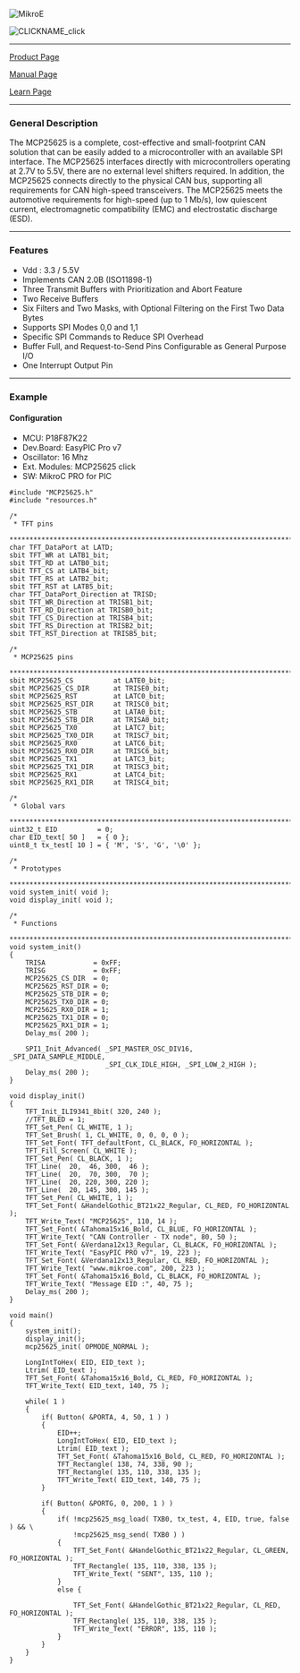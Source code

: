 ![MikroE](http://www.mikroe.com/img/designs/beta/logo_small.png)

![CLICKNAME_click]()

---
[Product Page](http://www.mikroe.com/)

[Manual Page](http://docs.mikroe.com/)

[Learn Page](http://learn.mikroe.com/)

---

### General Description

The MCP25625 is a complete, cost-effective and small-footprint CAN solution that can be easily added
to a microcontroller with an available SPI interface. The MCP25625 interfaces directly with
microcontrollers operating at 2.7V to 5.5V, there are no external level shifters required. In addition, 
the MCP25625 connects directly to the physical CAN bus, supporting all requirements for CAN high-speed
transceivers. The MCP25625 meets the automotive requirements for high-speed (up to 1 Mb/s), 
low quiescent current, electromagnetic compatibility (EMC) and electrostatic discharge (ESD).

---

### Features

- Vdd : 3.3 / 5.5V
- Implements CAN 2.0B (ISO11898-1)
- Three Transmit Buffers with Prioritization and Abort Feature
- Two Receive Buffers
- Six Filters and Two Masks, with Optional Filtering on the First Two Data Bytes
- Supports SPI Modes 0,0 and 1,1
- Specific SPI Commands to Reduce SPI Overhead
- Buffer Full, and Request-to-Send Pins Configurable as General Purpose I/O
- One Interrupt Output Pin

---

### Example

#### Configuration
* MCU:             P18F87K22
* Dev.Board:       EasyPIC Pro v7
* Oscillator:      16 Mhz
* Ext. Modules:    MCP25625 click
* SW:              MikroC PRO for PIC

```
#include "MCP25625.h"
#include "resources.h"

/*
 * TFT pins
 ******************************************************************************/
char TFT_DataPort at LATD;
sbit TFT_WR at LATB1_bit;
sbit TFT_RD at LATB0_bit;
sbit TFT_CS at LATB4_bit;
sbit TFT_RS at LATB2_bit;
sbit TFT_RST at LATB5_bit;
char TFT_DataPort_Direction at TRISD;
sbit TFT_WR_Direction at TRISB1_bit;
sbit TFT_RD_Direction at TRISB0_bit;
sbit TFT_CS_Direction at TRISB4_bit;
sbit TFT_RS_Direction at TRISB2_bit;
sbit TFT_RST_Direction at TRISB5_bit;

/*
 * MCP25625 pins
 ******************************************************************************/
sbit MCP25625_CS          at LATE0_bit;
sbit MCP25625_CS_DIR      at TRISE0_bit;
sbit MCP25625_RST         at LATC0_bit;
sbit MCP25625_RST_DIR     at TRISC0_bit;
sbit MCP25625_STB         at LATA0_bit;
sbit MCP25625_STB_DIR     at TRISA0_bit;
sbit MCP25625_TX0         at LATC7_bit;
sbit MCP25625_TX0_DIR     at TRISC7_bit;
sbit MCP25625_RX0         at LATC6_bit;
sbit MCP25625_RX0_DIR     at TRISC6_bit;
sbit MCP25625_TX1         at LATC3_bit;
sbit MCP25625_TX1_DIR     at TRISC3_bit;
sbit MCP25625_RX1         at LATC4_bit;
sbit MCP25625_RX1_DIR     at TRISC4_bit;

/*
 * Global vars
 ******************************************************************************/
uint32_t EID          = 0;
char EID_text[ 50 ]   = { 0 };
uint8_t tx_test[ 10 ] = { 'M', 'S', 'G', '\0' };

/*
 * Prototypes
 ******************************************************************************/
void system_init( void );
void display_init( void );

/*
 * Functions
 ******************************************************************************/
void system_init()
{
    TRISA            = 0xFF;
    TRISG            = 0xFF;
    MCP25625_CS_DIR  = 0;
    MCP25625_RST_DIR = 0;
    MCP25625_STB_DIR = 0;
    MCP25625_TX0_DIR = 0;
    MCP25625_RX0_DIR = 1;
    MCP25625_TX1_DIR = 0;
    MCP25625_RX1_DIR = 1;
    Delay_ms( 200 );
    
    SPI1_Init_Advanced( _SPI_MASTER_OSC_DIV16, _SPI_DATA_SAMPLE_MIDDLE,
                        _SPI_CLK_IDLE_HIGH, _SPI_LOW_2_HIGH );
    Delay_ms( 200 );
}

void display_init()
{
    TFT_Init_ILI9341_8bit( 320, 240 );
    //TFT_BLED = 1;
    TFT_Set_Pen( CL_WHITE, 1 );
    TFT_Set_Brush( 1, CL_WHITE, 0, 0, 0, 0 );
    TFT_Set_Font( TFT_defaultFont, CL_BLACK, FO_HORIZONTAL );
    TFT_Fill_Screen( CL_WHITE );
    TFT_Set_Pen( CL_BLACK, 1 );
    TFT_Line(  20,  46, 300,  46 );
    TFT_Line(  20,  70, 300,  70 );
    TFT_Line(  20, 220, 300, 220 );
    TFT_Line(  20, 145, 300, 145 );
    TFT_Set_Pen( CL_WHITE, 1 );
    TFT_Set_Font( &HandelGothic_BT21x22_Regular, CL_RED, FO_HORIZONTAL );
    TFT_Write_Text( "MCP25625", 110, 14 );
    TFT_Set_Font( &Tahoma15x16_Bold, CL_BLUE, FO_HORIZONTAL );
    TFT_Write_Text( "CAN Controller - TX node", 80, 50 );
    TFT_Set_Font( &Verdana12x13_Regular, CL_BLACK, FO_HORIZONTAL );
    TFT_Write_Text( "EasyPIC PRO v7", 19, 223 );
    TFT_Set_Font( &Verdana12x13_Regular, CL_RED, FO_HORIZONTAL );
    TFT_Write_Text( "www.mikroe.com", 200, 223 );
    TFT_Set_Font( &Tahoma15x16_Bold, CL_BLACK, FO_HORIZONTAL );
    TFT_Write_Text( "Message EID :", 40, 75 );
    Delay_ms( 200 );
}

void main() 
{
    system_init();
    display_init();
    mcp25625_init( OPMODE_NORMAL );
    
    LongIntToHex( EID, EID_text );
    Ltrim( EID_text );
    TFT_Set_Font( &Tahoma15x16_Bold, CL_RED, FO_HORIZONTAL );
    TFT_Write_Text( EID_text, 140, 75 );
    
    while( 1 )
    {
        if( Button( &PORTA, 4, 50, 1 ) )
        {
            EID++;
            LongIntToHex( EID, EID_text );
            Ltrim( EID_text );
            TFT_Set_Font( &Tahoma15x16_Bold, CL_RED, FO_HORIZONTAL );
            TFT_Rectangle( 138, 74, 338, 90 );
            TFT_Rectangle( 135, 110, 338, 135 );
            TFT_Write_Text( EID_text, 140, 75 );
        }

        if( Button( &PORTG, 0, 200, 1 ) )
        {
            if( !mcp25625_msg_load( TXB0, tx_test, 4, EID, true, false ) && \
                !mcp25625_msg_send( TXB0 ) )
            {
                TFT_Set_Font( &HandelGothic_BT21x22_Regular, CL_GREEN, FO_HORIZONTAL );
                TFT_Rectangle( 135, 110, 338, 135 );
                TFT_Write_Text( "SENT", 135, 110 );
            }
            else {
            
                TFT_Set_Font( &HandelGothic_BT21x22_Regular, CL_RED, FO_HORIZONTAL );
                TFT_Rectangle( 135, 110, 338, 135 );
                TFT_Write_Text( "ERROR", 135, 110 );
            }
        }
    }
}
```
